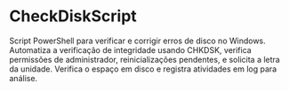 # CheckDiskScript
Script PowerShell para verificar e corrigir erros de disco no Windows. Automatiza a verificação de integridade usando CHKDSK, verifica permissões de administrador, reinicializações pendentes, e solicita a letra da unidade. Verifica o espaço em disco e registra atividades em log para análise.
